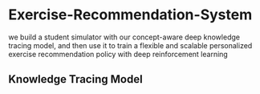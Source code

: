 # Exercise-Recommendation-System
we build a student simulator with our concept-aware deep knowledge tracing model, and then use it to train a flexible and scalable personalized exercise recommendation policy with deep reinforcement learning
## Knowledge Tracing Model
